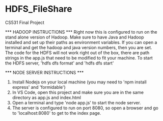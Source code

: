 # HDFS_FileShare
CS531 Final Project

*** HADOOP INSTRUCTIONS ***
  Right now this is configured to run on the stand alone version of Hadoop.
Make sure to have Java and Hadoop installed and set up their paths as environment variables.
If you can open a terminal and get the hadoop and java version numbers, then you are set.
The code for the HDFS will not work right out of the box, there are path strings in the app.js that need to be modified to fit your machine.
To start the HDFS server, 'hdfs dfs format' and 'hdfs dfs start'

*** NODE SERVER INSTRUCTIONS ***
1. Install Nodejs on your local machine (you may need to 'npm install express' and 'formidable')
2. In VS Code, open this project and make sure you are in the same directory as app.js and index.html
3. Open a terminal and type 'node app.js' to start the node server.
4. The server is configured to run on port 8080, so open a browser and go to 'localhost:8080' to get to the index page.
